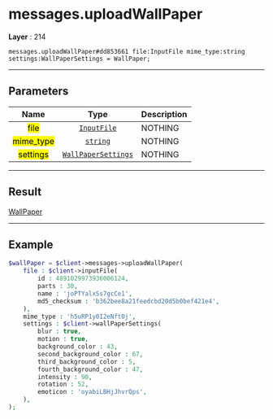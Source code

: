 # messages.uploadWallPaper

**Layer** : 214

```tl
messages.uploadWallPaper#dd853661 file:InputFile mime_type:string settings:WallPaperSettings = WallPaper;
```

---

## Parameters

| Name | Type | Description |
| :---: | :---: | :--- |
| <mark>file</mark> | [`InputFile`](type/InputFile) | NOTHING |
| <mark>mime_type</mark> | [`string`](type/string) | NOTHING |
| <mark>settings</mark> | [`WallPaperSettings`](type/WallPaperSettings) | NOTHING |

---

## Result

[WallPaper](type/WallPaper)

---

## Example

```php
$wallPaper = $client->messages->uploadWallPaper(
	file : $client->inputFile(
		id : 4891029973936006124,
		parts : 30,
		name : 'joPTYalxSs7gcCe1',
		md5_checksum : 'b362bee8a21feedcbd20d5b0bef421e4',
	),
	mime_type : 'h5uRP1y0I2eNftOj',
	settings : $client->wallPaperSettings(
		blur : true,
		motion : true,
		background_color : 43,
		second_background_color : 67,
		third_background_color : 5,
		fourth_background_color : 47,
		intensity : 90,
		rotation : 52,
		emoticon : 'oyabiLBHjJhvrQps',
	),
);
```
